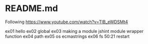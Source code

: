 # README.md
Following https://www.youtube.com/watch?v=TlB_eWDSMt4

ex01 hello
ex02 global
ex03 making a module
jshint
module wrapper function
ex04 path
ex05 os ecmastrings
ex06 fs
50:21 restart
